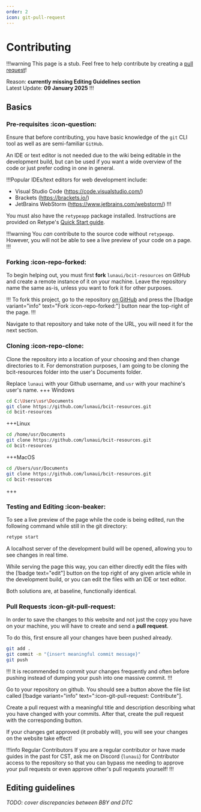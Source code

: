 ```yaml
---
order: 2
icon: git-pull-request
---
```

# Contributing
!!!warning
This page is a stub. Feel free to help contribute by creating a [pull request](https://github.com/lunauii/bcit-resources/pulls)!

Reason: **currently missing Editing Guidelines section**<br>
Latest Update: **09 January 2025**
!!!
## Basics
### Pre-requisites :icon-question:
Ensure that before contributing, you have basic knowledge of the `git` CLI tool as well as are semi-familiar `GitHub`.

An IDE or text editor is not needed due to the wiki being editable in the development build, but can be used if you want a wide overview of the code or just
prefer coding in one in general.

!!!Popular IDEs/text editors for web development include:
- Visual Studio Code (https://code.visualstudio.com/)
- Brackets (https://brackets.io/)
- JetBrains WebStorm (https://www.jetbrains.com/webstorm/)
!!!

You must also have the `retypeapp` package installed. Instructions are provided on Retype's [Quick Start guide](https://retype.com/guides/getting-started/).

!!!warning
You *can* contribute to the source code without `retypeapp`. However, you will not be able to see a live preview of your code on a page.
!!!
### Forking :icon-repo-forked:
To begin helping out, you must first **fork** `lunaui/bcit-resources` on GitHub and create a remote instance of it on your machine. Leave the repository name the same as-is, unless you want to fork it for other purposes.

!!!
To fork this project, go to the repository [on GitHub](https://github.com/lunauii/bcit-resources) and press the [!badge variant="info" text="Fork :icon-repo-forked:"] button near the top-right of the page.
!!!

Navigate to that repository and take note of the URL, you will need it for the next section.

### Cloning :icon-repo-clone:
Clone the repository into a location of your choosing and then change directories to it. For demonstration purposes, I am going to be cloning the bcit-resources folder into the user's Documents folder.

Replace `lunaui` with your Github username, and `usr` with your machine's user's name.
+++ Windows
```bash
cd C:\Users\usr\Documents
git clone https://github.com/lunaui/bcit-resources.git
cd bcit-resources
```
+++Linux
```bash
cd /home/usr/Documents
git clone https://github.com/lunaui/bcit-resources.git
cd bcit-resources
```
+++MacOS
```bash
cd /Users/usr/Documents
git clone https://github.com/lunaui/bcit-resources.git
cd bcit-resources
```
+++

### Testing and Editing :icon-beaker:
To see a live preview of the page while the code is being edited, run the following command while still in the git directory:
```bash
retype start
```
A localhost server of the development build will be opened, allowing you to see changes in real time.

While serving the page this way, you can either directly edit the files with the [!badge text="edit"] button on the top right of any given article while in the development build, or you can edit the files with an IDE or text editor. 

Both solutions are, at baseline, functionally identical.

### Pull Requests :icon-git-pull-request:
In order to save the changes to *this* website and not just the copy you have on your machine, you will have to create and send a **pull request**.

To do this, first ensure all your changes have been pushed already.
```bash
git add .
git commit -m "{insert meaningful commit message}"
git push
```
!!!
It is recommended to commit your changes frequently and often before pushing instead of dumping your push into one massive commit.
!!!

Go to your repository on github. You should see a button above the file list called [!badge variant="info" text=":icon-git-pull-request: Contribute"].

Create a pull request with a meaningful title and description describing what you have changed with your commits. After that, create the pull request with the corresponding button.

If your changes get approved (it probably will), you will see your changes on the website take effect!

!!!info Regular Contributors
If you are a regular contributor or have made guides in the past for CST, ask me on Discord (`lunaui`) for Contributor access to the repository so that you can bypass me needing to approve your pull requests or even approve other's pull requests yourself!
!!!

## Editing guidelines
*TODO: cover discrepancies between BBY and DTC*